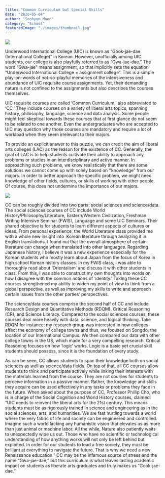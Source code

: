 ```yaml
---
title: "Common Curriculum but Special Skills"
date: "2020-05-04"
author: "Soohyun Moon"
category: "School"
featuredImage: "./images/thumbnail.jpg"
---
```


![](/images/thumbnail.jpg)

Underwood International College (UIC) is known as “Gook-jae-dae (International College)” in Korean. However, unofficially among UIC students, our college is also playfully referred to as “Gwa-jae-dae.” The word “Gwa-jae” means assignment, so that implicitly sets the equation “Underwood International College = assignment college”. This is a simple play-on-words of not-so-playful memories of the intensiveness and abundance of UIC requisite course assignments. Yet, their demanding nature is not confined to the assignments but also describes the courses themselves.

UIC requisite courses are called ‘Common Curriculum,’ also abbreviated to ‘CC.’ They include courses on a variety of liberal arts topics, spanning history, philosophy, language, science and data analysis. Some people might feel skeptical towards these courses that at first glance do not seem to be related to one another. Even the undergraduates who are accepted to UIC may question why those courses are mandatory and require a lot of workload when they seem irrelevant to their majors. 

To provide an explicit answer to this puzzle, we can credit the aim of liberal arts colleges (LAC) as the reason for the existence of CC. Generally, the goal of LAC is to help students cultivate their ability to approach any problems or studies in an interdisciplinary and active manner. In approaching such problems, we know realistically that there are some solutions we cannot come up with solely based on ‘’knowledge” from our majors. In order to better approach the specific problem, we might need knowledge of other fields, cultures, or skills of working with other people. Of course, this does not undermine the importance of our majors.

![](https://lh5.googleusercontent.com/EvWiwJyC_wp6wbA6oetdtDWZNB9LOhs7kQTewgrcoMflZgSUhC7KODPvkhbc9QZj9703dgtlsGouKV91KPXgIwbCbdvBsmvfaJEJi7rQig17pbTh3hrC_WRw12jS39W7ty4H_ViG)

CC can be roughly divided into two parts: social sciences and science/data. The social sciences courses of CC include World History/Philosophy/Literature, Eastern/Western Civilization, Freshman Writing Intensive Seminar (FWIS), Language and some UIC Seminars. Their shared objective is for students to learn different aspects of cultures or ideas. From personal experience, the World Literature class provided me with a whole new insight into  Korean literature through analyzing it in English translations. I found out that the overall atmosphere of certain literature can change when translated into other languages. Regarding Japanese history, I believe it was a new experience especially for the Korean students who mostly learn about Japan from the focus of Korea in high school Korean history classes. In my FWIS class, I was able to thoroughly read about ‘Orientalism’ and discuss it with other students in class. From this, I was able to construct my own thoughts into words on how I disagree with the common notions of ‘identity.’ Taking these CC courses strengthened my ability to widen my point of view to think from a global perspective, as well as improving my skills to write and approach certain issues from the other parties’ perspectives. 

The science/data courses comprise the second half of CC and include Research Design and Quantitative Methods (RDQM), Critical Reasoning (CR), and Science Literacy. Compared to the social sciences courses, these courses deal more heavily with data, science, and logical thinking. Take RDQM for instance: my research group was interested in how colleges affect the economy of college towns and thus, we focused on Songdo, the location of our International Campus. We then compared our data with other college towns in the US, which made for a very compelling research. Critical Reasoning focuses on how ‘logic’ works. Logic is a basic yet crucial skill students should possess, since it is the foundation of every study.

As can be seen, CC allows students to span their knowledge both on social sciences as well as science/data fields. On top of that, all CC courses allow students to think and participate actively while linking their interests with the materials learned from the course. They are not courses for students to perceive information in a passive manner. Rather, the knowledge and skills they acquire can be used effectively in any tasks or problems they face in the future. When asked about the purpose of CC, Professor Phillip Cho, who is in charge of the Social Cognition and World History courses, claimed: “UIC needs to reinvent the liberal arts for the 21st century. This means students must be as rigorously trained in science and engineering as in the social sciences, arts, and humanities. We are fast hurtling towards a world where the very fabric of life and society can be engineered and controlled. Imagine such a world lacking any humanistic vision that elevates us as more than just animal or machine labor. All the while, Nature also patiently waits to unexpectedly wipe us out. Those who have no scientific or technological understanding of how anything works will not only be left behind but exploited. In order for our students to lead a free society, they must be brilliant at everything to navigate the future. That is why we need a new Renaissance education.” CC may be the infamous source of stress and the name “Gwa-jae-dae,” but this curriculum is what leaves lasting academic impact on students as liberate arts graduates and truly makes us “Gook-jae-dae.”
